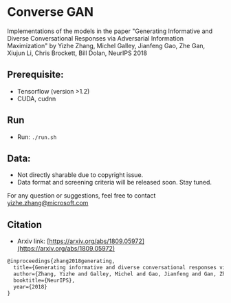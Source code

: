 # Converse GAN
Implementations of the models in the paper "Generating Informative and Diverse Conversational Responses via Adversarial Information Maximization" by Yizhe Zhang, Michel Galley, Jianfeng Gao, Zhe Gan, Xiujun Li, Chris Brockett, Bill Dolan, NeurIPS 2018

## Prerequisite: 
* Tensorflow (version >1.2)
* CUDA, cudnn


## Run 
* Run: `./run.sh` 

## Data: 
* Not directly sharable due to copyright issue. 
* Data format and screening criteria will be released soon. Stay tuned.

For any question or suggestions, feel free to contact yizhe.zhang@microsoft.com

## Citation 
* Arxiv link: [https://arxiv.org/abs/1809.05972](https://arxiv.org/abs/1809.05972)
```latex
@inproceedings{zhang2018generating,
  title={Generating informative and diverse conversational responses via adversarial information maximization},
  author={Zhang, Yizhe and Galley, Michel and Gao, Jianfeng and Gan, Zhe and Li, Xiujun and Brockett, Chris and Dolan, Bill},
  booktitle={NeurIPS},
  year={2018}
}

